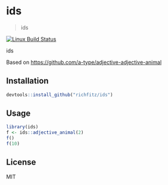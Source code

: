 # ids

> ids

[![Linux Build Status](https://travis-ci.org/richfitz/ids.svg?branch=master)](https://travis-ci.org/richfitz/ids)

ids

Based on
https://github.com/a-type/adjective-adjective-animal

## Installation

```r
devtools::install_github("richfitz/ids")
```

## Usage

```r
library(ids)
f <- ids::adjective_animal(2)
f()
f(10)
```

## License

MIT
